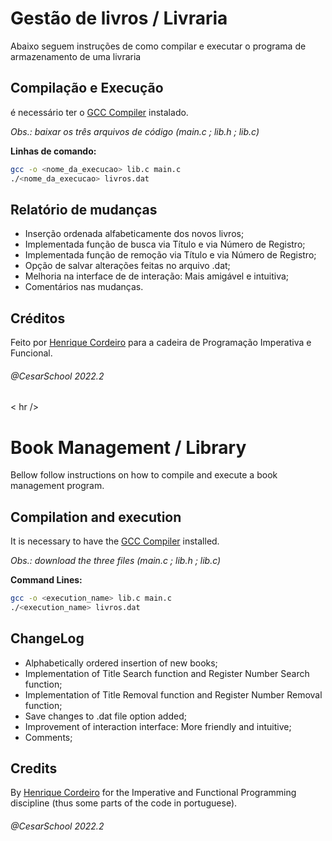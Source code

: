 # Gestão de livros / Livraria

Abaixo seguem instruções de como compilar e executar o programa de armazenamento de uma livraria

## Compilação e Execução

é necessário ter o [GCC Compiler](https://gcc.gnu.org/install/download.html) instalado.

*Obs.: baixar os três arquivos de código (main.c ; lib.h ; lib.c)*

**Linhas de comando:**
```bash
gcc -o <nome_da_execucao> lib.c main.c
./<nome_da_execucao> livros.dat
```


## Relatório de mudanças
- Inserção ordenada alfabeticamente dos novos livros;
- Implementada função de busca via Título e via Número de Registro;
- Implementada função de remoção via Título e via Número de Registro;
- Opção de salvar alterações feitas no arquivo .dat;
- Melhoria na interface de de interação: Mais amigável e intuitiva;
- Comentários nas mudanças.

## Créditos

Feito por [Henrique Cordeiro](https://www.linkedin.com/in/henrique-cordeiro-031315239/) para a cadeira de Programação Imperativa e Funcional.

 ###### @CesarSchool 2022.2

< hr />

# Book Management / Library

Bellow follow instructions on how to compile and execute a book management program.

## Compilation and execution

It is necessary to have the [GCC Compiler](https://gcc.gnu.org/install/download.html) installed.

*Obs.: download the three files (main.c ; lib.h ; lib.c)*

**Command Lines:**
```bash
gcc -o <execution_name> lib.c main.c
./<execution_name> livros.dat
```


## ChangeLog
- Alphabetically ordered insertion of new books;
- Implementation of Title Search function and Register Number Search function;
- Implementation of Title Removal function and Register Number Removal function;
- Save changes to .dat file option added;
- Improvement of interaction interface: More friendly and intuitive;
- Comments;

## Credits

By [Henrique Cordeiro](https://www.linkedin.com/in/henrique-cordeiro-031315239/) for the Imperative and Functional Programming discipline (thus some parts of the code in portuguese).

 ###### @CesarSchool 2022.2
